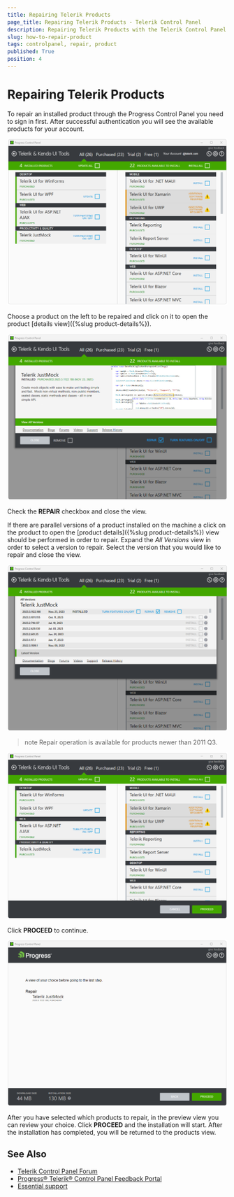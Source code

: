 ```yaml
---
title: Repairing Telerik Products
page_title: Repairing Telerik Products - Telerik Control Panel
description: Repairing Telerik Products with the Telerik Control Panel.
slug: how-to-repair-product
tags: controlpanel, repair, product
published: True
position: 4 
---
```


# Repairing Telerik Products

To repair an installed product through the Progress Control Panel you need to sign in first. After successful authentication you will see the available products for your account.

![Repair Telerik Product](images/repair-product.png)

Choose a product on the left to be repaired and click on it to open the product [details view]({%slug product-details%}).
 
![Choose Telerik Product](images/choose-product.png)

Check the **REPAIR** checkbox and close the view.

If there are parallel versions of a product installed on the machine a click on the product to open the [product details]({%slug product-details%}) view should be performed in order to repair. Expand the *All Versions* view in order to select a version to repair. Select the version that you would like to repair and close the view.

![Repair Version Telerik Product](images/repair-version-product.png)

>note Repair operation is available for products newer than 2011 Q3. 

![Proceed Repair Telerik Product](images/proceed-repair-product.png)

Click **PROCEED** to continue.

![Proceed Repair Step Telerik Product](images/proceed-repair-product-step.png)

After you have selected which products to repair, in the preview view you can review your choice. Click **PROCEED** and the installation will start. After the installation has completed, you will be returned to the products view. 

## See Also

* [Telerik Control Panel Forum](https://www.telerik.com/forums/telerik-control-panel)
* [Progress® Telerik® Control Panel Feedback Portal](https://feedback.telerik.com/controlpanel) 
* [Essential support](http://www.telerik.com/support) 
